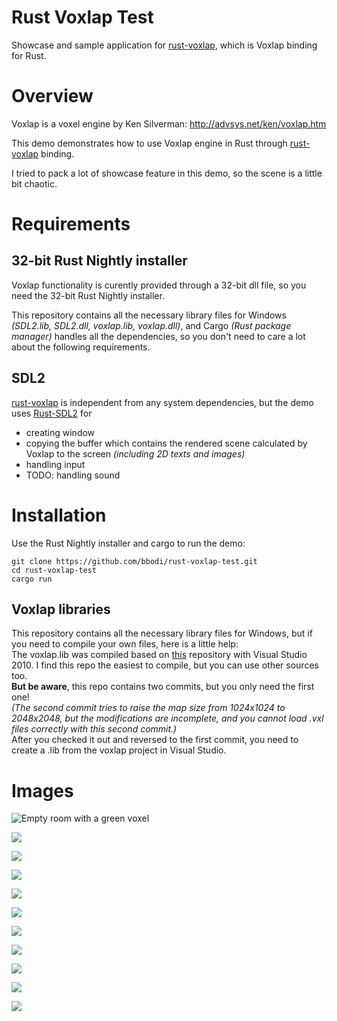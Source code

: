 # Rust Voxlap Test

Showcase and sample application for [rust-voxlap](https://github.com/bbodi/rust-voxlap), which is Voxlap binding for Rust.

# Overview

Voxlap is a voxel engine by Ken Silverman: http://advsys.net/ken/voxlap.htm

This demo demonstrates how to use Voxlap engine in Rust through [rust-voxlap](https://github.com/bbodi/rust-voxlap) binding.

I tried to pack a lot of showcase feature in this demo, so the scene is a little bit chaotic.

# Requirements

## 32-bit Rust Nightly installer
Voxlap functionality is curently provided through a 32-bit dll file, so you need the 32-bit Rust Nightly installer.

This repository contains all the necessary library files for Windows *(SDL2.lib, SDL2.dll, voxlap.lib, voxlap.dll)*, and Cargo *(Rust package manager)* handles all the dependencies, so you don't need to care a lot about the following requirements.

## SDL2

[rust-voxlap](https://github.com/bbodi/rust-voxlap) is independent from any system dependencies, but the demo uses [Rust-SDL2](https://github.com/AngryLawyer/rust-sdl2) for
- creating window
- copying the buffer which contains the rendered scene calculated by Voxlap to the screen *(including 2D texts and images)*
- handling input
- TODO: handling sound

# Installation

Use the Rust Nightly installer and cargo to run the demo:

```
git clone https://github.com/bbodi/rust-voxlap-test.git
cd rust-voxlap-test
cargo run
```

## Voxlap libraries
This repository contains all the necessary library files for Windows, but if you need to compile your own files, here is a little help:  
 The voxlap.lib was compiled based on [this](https://github.com/davidsiaw/voxlaptest) repository with Visual Studio 2010.
I find this repo the easiest to compile, but you can use other sources too.  
**But be aware**, this repo contains two commits, but you only need the first one!  
*(The second commit
tries to raise the map size from 1024x1024 to 2048x2048, but the modifications are incomplete,
and you cannot load .vxl files correctly with this second commit.)*  
After you checked it out and reversed to the first commit, you need to create a .lib from the voxlap project in Visual Studio.

# Images
![Empty room with a green voxel](http://i.imgur.com/IiuaEem.png)

![](http://i.imgur.com/HlkqC5r.png)

![](http://i.imgur.com/ftnAucZ.png)

![](http://i.imgur.com/z3xrYzw.png)

![](http://i.imgur.com/LCHAKoo.png)

![](http://i.imgur.com/oBHcIpl.png)

![](http://i.imgur.com/Fh5JCZg.png)

![](http://i.imgur.com/8qydDDf.png)

![](http://i.imgur.com/tKaj7xP.png)

![](http://i.imgur.com/OxmsQ4C.png)

![](http://i.imgur.com/CtLZPEJ.png)
